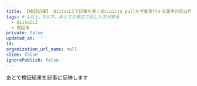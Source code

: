 ```yaml
---
title: 【検証記事】 QiitaCLIで記事を書く前にqiita pullを手動実行する運用対処は可能か？
tags: # 1以上、5以下。あとで手修正で足した方が安全
  - QiitaCLI
  - 検証用
private: false
updated_at: ''
id: 
organization_url_name: null
slide: false
ignorePublish: false
---
```


あとで検証結果を記事に反映します
